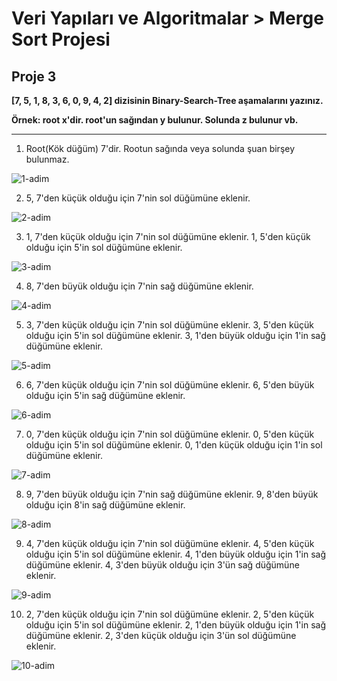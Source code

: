 # Veri Yapıları ve Algoritmalar > Merge Sort Projesi

## Proje 3
**[7, 5, 1, 8, 3, 6, 0, 9, 4, 2] dizisinin Binary-Search-Tree aşamalarını yazınız.**

**Örnek: root x'dir. root'un sağından y bulunur. Solunda z bulunur vb.**

---

1) Root(Kök düğüm) 7'dir. Rootun sağında veya solunda şuan birşey bulunmaz.

![1-adim](https://github.com/huseyinozdagli/patika.dev/blob/main/veri-yapilari-ve-algoritmalar/binary-search-tree-projesi/1-adim.png)


2) 5, 7'den küçük olduğu için 7'nin sol düğümüne eklenir.

![2-adim](https://github.com/huseyinozdagli/patika.dev/blob/main/veri-yapilari-ve-algoritmalar/binary-search-tree-projesi/2-adim.png)

3) 1, 7'den küçük olduğu için 7'nin sol düğümüne eklenir. 1, 5'den küçük olduğu için 5'in sol düğümüne eklenir.

![3-adim](https://github.com/huseyinozdagli/patika.dev/blob/main/veri-yapilari-ve-algoritmalar/binary-search-tree-projesi/3-adim.png)

4) 8, 7'den büyük olduğu için 7'nin sağ düğümüne eklenir.

![4-adim]([/4-adim.png](https://github.com/huseyinozdagli/patika.dev/blob/main/veri-yapilari-ve-algoritmalar/binary-search-tree-projesi/4-adim.png))

5) 3, 7'den küçük olduğu için 7'nin sol düğümüne eklenir. 3, 5'den küçük olduğu için 5'in sol düğümüne eklenir. 3, 1'den büyük olduğu için 1'in sağ düğümüne eklenir.

![5-adim]([/5-adim.png](https://github.com/huseyinozdagli/patika.dev/blob/main/veri-yapilari-ve-algoritmalar/binary-search-tree-projesi/4-adim.png))

6) 6, 7'den küçük olduğu için 7'nin sol düğümüne eklenir. 6, 5'den büyük olduğu için 5'in sağ düğümüne eklenir.

![6-adim](/6-adim.png)

7) 0, 7'den küçük olduğu için 7'nin sol düğümüne eklenir. 0, 5'den küçük olduğu için 5'in sol düğümüne eklenir. 0, 1'den küçük olduğu için 1'in sol düğümüne eklenir.

![7-adim](/7-adim.png)

8) 9, 7'den büyük olduğu için 7'nin sağ düğümüne eklenir. 9, 8'den büyük olduğu için 8'in sağ düğümüne eklenir.

![8-adim](/8-adim.png)

9) 4, 7'den küçük olduğu için 7'nin sol düğümüne eklenir. 4, 5'den küçük olduğu için 5'in sol düğümüne eklenir. 4, 1'den büyük olduğu için 1'in sağ düğümüne eklenir. 4, 3'den büyük olduğu için 3'ün sağ düğümüne eklenir.

![9-adim](/9-adim.png)

10) 2, 7'den küçük olduğu için 7'nin sol düğümüne eklenir. 2, 5'den küçük olduğu için 5'in sol düğümüne eklenir. 2, 1'den büyük olduğu için 1'in sağ düğümüne eklenir. 2, 3'den küçük olduğu için 3'ün sol düğümüne eklenir.

![10-adim](/10-adim.png)
